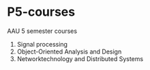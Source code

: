 # P5-courses
AAU 5 semester courses

1. Signal processing
2. Object-Oriented Analysis and Design
3. Networktechnology and Distributed Systems

